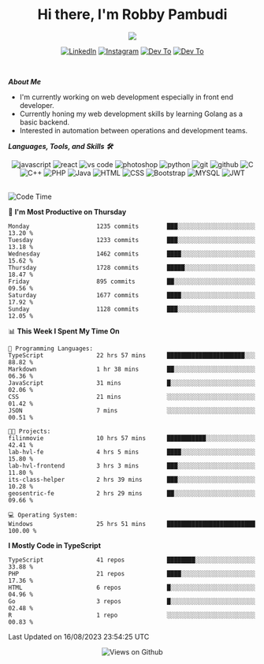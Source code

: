 <div align="center">
   <h1>Hi there, I'm Robby Pambudi </h1>

<img src="https://pronoun.cyou/x/y?subject=He&object=Him&height=20"> 
</div>

<p align='center'>
   <a href="https://www.linkedin.com/in/robbypambudi" target="_blank"><img src="https://img.shields.io/badge/LinkedIn-0077B5?style=for-the-badge&logo=linkedin&logoColor=white" alt="LinkedIn"></a>
   <a href="https://www.instagram.com/robbypambudi" target="_blank"><img src="https://img.shields.io/badge/Instagram-E4405F?style=for-the-badge&logo=instagram&logoColor=white" alt="Instagram"></a>
   <a href="https://dev.to/robbypambudi" target="_blank"><img src="https://img.shields.io/badge/dev.to-0A0A0A?style=for-the-badge&logo=dev.to&logoColor=white" alt="Dev To"></a>
   <a href="https://www.facebook.com/robbyulungpambudi" target="_blank"><img src="https://img.shields.io/badge/Facebook-1877F2?style=for-the-badge&logo=facebook&logoColor=white" alt="Dev To"></a>

</p> <p>
<br>
   
***About Me***
   
- I'm currently working on web development especially in front end developer.
- Currently honing my web development skills by learning Golang as a basic backend.
- Interested in automation between operations and development teams.
 
   
***Languages, Tools, and Skills 🛠***

   <div align="center">
   <img src="https://img.shields.io/badge/JavaScript-F7DF1E?style=for-the-badge&logo=javascript&logoColor=black" alt="javascript" />
      <img src="https://img.shields.io/badge/React-61DAFB?style=for-the-badge&logo=react&logoColor=black" alt="react" />
      <img src="https://img.shields.io/badge/vs%20code-007ACC?style=for-the-badge&logo=visual%20studio%20code&logoColor=white" alt="vs code" />
      <img src="https://img.shields.io/badge/adobe%20photoshop-31A8FF?style=for-the-badge&logo=adobe%20photoshop&logoColor=white" alt="photoshop" />
      <img src="https://img.shields.io/badge/python-3776AB?style=for-the-badge&logo=python&logoColor=white" alt="python" />
      <img src="https://img.shields.io/badge/Git-F05032?style=for-the-badge&logo=git&logoColor=white" alt="git" />
      <img src="https://img.shields.io/badge/GitHub-100000?style=for-the-badge&logo=github&logoColor=white" alt="github" />
      <img src="https://img.shields.io/badge/c-%2300599C.svg?style=for-the-badge&logo=c&logoColor=white" alt="C" />
      <img src="https://img.shields.io/badge/c++-%2300599C.svg?style=for-the-badge&logo=c%2B%2B&logoColor=white" alt="C++" />   
      <img src="https://img.shields.io/badge/PHP-777BB4?style=for-the-badge&logo=php&logoColor=white" alt="PHP" />
      <img src="https://img.shields.io/badge/Java-ED8B00?style=for-the-badge&logo=java&logoColor=white" alt="Java"/>
      <img src="https://img.shields.io/badge/HTML5-E34F26?style=for-the-badge&logo=html5&logoColor=white" alt="HTML" />
      <img src="https://img.shields.io/badge/CSS-239120?&style=for-the-badge&logo=css3&logoColor=white" alt ="CSS" />
      <img src="https://img.shields.io/badge/Bootstrap-563D7C?style=for-the-badge&logo=bootstrap&logoColor=white" alt="Bootstrap" />
      <img src="https://img.shields.io/badge/MySQL-00000F?style=for-the-badge&logo=mysql&logoColor=white" alt="MYSQL" />
      <img src="https://img.shields.io/badge/json%20web%20tokens-323330?style=for-the-badge&logo=json-web-tokens&logoColor=pink" alt="JWT" />
      
   </div><br>
   
<!--START_SECTION:waka-->
![Code Time](http://img.shields.io/badge/Code%20Time-986%20hrs%2049%20mins-blue)

📅 **I'm Most Productive on Thursday** 

```text
Monday                   1235 commits        ███░░░░░░░░░░░░░░░░░░░░░░   13.20 % 
Tuesday                  1233 commits        ███░░░░░░░░░░░░░░░░░░░░░░   13.18 % 
Wednesday                1462 commits        ████░░░░░░░░░░░░░░░░░░░░░   15.62 % 
Thursday                 1728 commits        █████░░░░░░░░░░░░░░░░░░░░   18.47 % 
Friday                   895 commits         ██░░░░░░░░░░░░░░░░░░░░░░░   09.56 % 
Saturday                 1677 commits        ████░░░░░░░░░░░░░░░░░░░░░   17.92 % 
Sunday                   1128 commits        ███░░░░░░░░░░░░░░░░░░░░░░   12.05 % 
```


📊 **This Week I Spent My Time On** 

```text
💬 Programming Languages: 
TypeScript               22 hrs 57 mins      ██████████████████████░░░   88.82 % 
Markdown                 1 hr 38 mins        ██░░░░░░░░░░░░░░░░░░░░░░░   06.36 % 
JavaScript               31 mins             █░░░░░░░░░░░░░░░░░░░░░░░░   02.06 % 
CSS                      21 mins             ░░░░░░░░░░░░░░░░░░░░░░░░░   01.42 % 
JSON                     7 mins              ░░░░░░░░░░░░░░░░░░░░░░░░░   00.51 % 

🐱‍💻 Projects: 
filinmovie               10 hrs 57 mins      ███████████░░░░░░░░░░░░░░   42.41 % 
lab-hvl-fe               4 hrs 5 mins        ████░░░░░░░░░░░░░░░░░░░░░   15.80 % 
lab-hvl-frontend         3 hrs 3 mins        ███░░░░░░░░░░░░░░░░░░░░░░   11.80 % 
its-class-helper         2 hrs 39 mins       ███░░░░░░░░░░░░░░░░░░░░░░   10.28 % 
geosentric-fe            2 hrs 29 mins       ██░░░░░░░░░░░░░░░░░░░░░░░   09.66 % 

💻 Operating System: 
Windows                  25 hrs 51 mins      █████████████████████████   100.00 % 
```

**I Mostly Code in TypeScript** 

```text
TypeScript               41 repos            ████████░░░░░░░░░░░░░░░░░   33.88 % 
PHP                      21 repos            ████░░░░░░░░░░░░░░░░░░░░░   17.36 % 
HTML                     6 repos             █░░░░░░░░░░░░░░░░░░░░░░░░   04.96 % 
Go                       3 repos             █░░░░░░░░░░░░░░░░░░░░░░░░   02.48 % 
R                        1 repo              ░░░░░░░░░░░░░░░░░░░░░░░░░   00.83 % 
```




 Last Updated on 16/08/2023 23:54:25 UTC
<!--END_SECTION:waka-->

<div align="center">
<img src="https://komarev.com/ghpvc/?username=robbypambudi&color=green" alt="Views on Github" />
</div>

